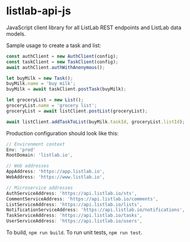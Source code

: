 # listlab-api-js
JavaScript client library for all ListLab REST endpoints and ListLab data models.

Sample usage to create a task and list:
```javascript
const authClient = new AuthClient(config);
const taskClient = new TaskClient(config);
await authClient.authWithAnonymous();

let buyMilk = new Task();
buyMilk.name = 'buy milk';
buyMilk = await taskClient.postTask(buyMilk);

let groceryList = new List();
groceryList.name = 'grocery list';
groceryList = await listClient.postList(groceryList);

await listClient.addTaskToList(buyMilk.taskId, groceryList.listId);
```

Production configuration should look like this:
```javascript
// Environment context
Env: 'prod'
RootDomain: 'listlab.io',

// Web addresses
AppAddress: 'https://app.listlab.io',
WebAddress: 'https://www.listlab.io',

// Microservice addresses
AuthServiceAddress: 'https://api.listlab.io/sts',
CommentServiceAddress: 'https://api.listlab.io/comments',
ListServiceAddress: 'https://api.listlab.io/lists',
NotificationServiceAddress: 'https://api.listlab.io/notifications',
TaskServiceAddress: 'https://api.listlab.io/tasks',
UserServiceAddress: 'https://api.listlab.io/users',

```

To build, `npm run build`.
To run unit tests, `npm run test`.